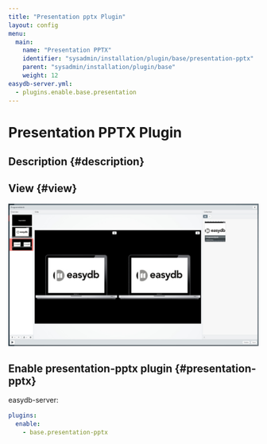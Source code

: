 ```yaml
---
title: "Presentation pptx Plugin"
layout: config
menu:
  main:
    name: "Presentation PPTX"
    identifier: "sysadmin/installation/plugin/base/presentation-pptx"
    parent: "sysadmin/installation/plugin/base"
    weight: 12
easydb-server.yml:
  - plugins.enable.base.presentation
---
```

# Presentation PPTX Plugin

## Description {#description}

## View {#view}

![ez5_pptx_editor](/content/sysadmin/installation/plugin/base/ez5_pptx_editor.jpg)

## Enable presentation-pptx plugin {#presentation-pptx}

easydb-server: 
```yaml
plugins:
  enable:
    - base.presentation-pptx
```